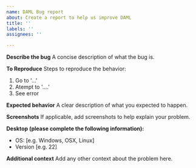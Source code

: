 ```yaml
---
name: DAML Bug report
about: Create a report to help us improve DAML
title: ''
labels: ''
assignees: ''

---
```


**Describe the bug**
A concise description of what the bug is.

**To Reproduce**
Steps to reproduce the behavior:
1. Go to '...'
2. Atempt to '....'
3. See error

**Expected behavior**
A clear description of what you expected to happen.

**Screenshots**
If applicable, add screenshots to help explain your problem.

**Desktop (please complete the following information):**
 - OS: [e.g. Windows, OSX, Linux]
 - Version [e.g. 22]

**Additional context**
Add any other context about the problem here.
